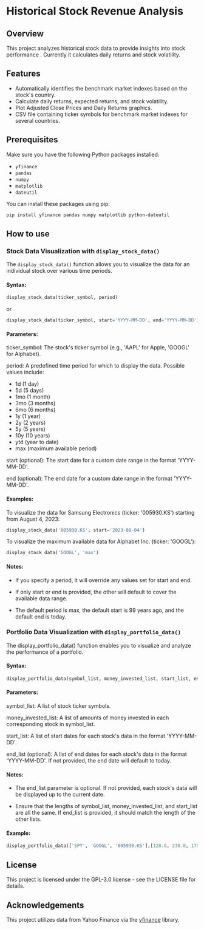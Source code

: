 # Historical Stock Revenue Analysis

## Overview

This project analyzes historical stock data to provide insights into stock performance . Currently it calculates daily returns and stock volatility.

## Features
- Automatically identifies the benchmark market indexes based on the stock's country.
- Calculate daily returns, expected returns, and stock volatility.
- Plot Adjusted Close Prices and Daily Returns graphics.
- CSV file containing ticker symbols for benchmark market indexes for several countries.

## Prerequisites

Make sure you have the following Python packages installed:

- `yfinance`
- `pandas`
- `numpy`
- `matplotlib`
- `dateutil`

You can install these packages using pip:

```bash
pip install yfinance pandas numpy matplotlib python-dateutil
```
## How to use
### Stock Data Visualization with `display_stock_data()`

The `display_stock_data()` function allows you to visualize the data for an individual stock over various time periods.
#### Syntax:
```python
display_stock_data(ticker_symbol, period)
```
or

```python
display_stock_data(ticker_symbol, start='YYYY-MM-DD', end='YYYY-MM-DD')
```
#### Parameters:


ticker_symbol: The stock's ticker symbol (e.g., 'AAPL' for Apple, 'GOOGL' for Alphabet).

period: A predefined time period for which to display the data. Possible values include:

- 1d (1 day)
- 5d (5 days)
- 1mo (1 month)
- 3mo (3 months)
- 6mo (6 months)
- 1y (1 year)
- 2y (2 years)
- 5y (5 years)
- 10y (10 years)
- ytd (year to date)
- max (maximum available period)

start (optional): The start date for a custom date range in the format 'YYYY-MM-DD'.

end (optional): The end date for a custom date range in the format 'YYYY-MM-DD'.

#### Examples:

To visualize the data for Samsung Electronics (ticker: '005930.KS') starting from August 4, 2023:

```python
display_stock_data('005930.KS', start='2023-08-04')
```
To visualize the maximum available data for Alphabet Inc. (ticker: 'GOOGL'):

```python
display_stock_data('GOOGL', 'max')

```

#### Notes:

- If you specify a period, it will override any values set for start and end.

- If only start or end is provided, the other will default to cover the available data range.

- The default period is max, the default start is 99 years ago, and the default end is today.

### Portfolio Data Visualization with `display_portfolio_data()`

The display_portfolio_data() function enables you to visualize and analyze the performance of a portfolio.

#### Syntax:

```python
display_portfolio_data(symbol_list, money_invested_list, start_list, end_list=None)
```
#### Parameters:

symbol_list: A list of stock ticker symbols.

money_invested_list: A list of amounts of money invested in each corresponding stock in symbol_list.

start_list: A list of start dates for each stock's data in the format 'YYYY-MM-DD'.

end_list (optional): A list of end dates for each stock's data in the format 'YYYY-MM-DD'. If not provided, the end date will default to today.

#### Notes:

- The end_list parameter is optional. If not provided, each stock's data will be displayed up to the current date.

- Ensure that the lengths of symbol_list, money_invested_list, and start_list are all the same. If end_list is provided, it should match the length of the other lists.

#### Example:

```python
display_portfolio_data(['SPY', 'GOOGL', '005930.KS'],[128.0, 230.0, 175.0],['2023-08-04', '2024-01-18', '2023-12-15'])
```

## License
This project is licensed under the GPL-3.0 license - see the LICENSE file for details.

## Acknowledgements
This project utilizes data from Yahoo Finance via the [yfinance](https://github.com/ranaroussi/yfinance) library.

